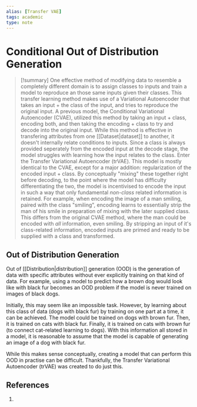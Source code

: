```yaml
---
alias: [Transfer VAE]
tags: academic
type: note
---
```

# Conditional Out of Distribution Generation

> [!summary] 
> One effective method of modifying data to resemble a completely different domain is to assign classes to inputs and train a model to reproduce an those same inputs given their classes. This transfer learning method makes use of a Variational Autoencoder that takes an input + the class of the input, and tries to reproduce the original input.
> A previous model, the Conditional Variational Autoencoder (CVAE), utilized this method by taking an input + class, encoding both, and then taking the encoding + class to try and decode into the original input. While this method is effective in transfering attributes from one [[Dataset|dataset]] to another, it doesn't internally relate conditions to inputs. Since a class is always provided seperately from the encoded input at the decode stage, the model struggles with learning how the input relates to the class.
> Enter the Transfer Variational Autoencoder (trVAE). This model is mostly identical to the CVAE, except for a major addition: regularization of the encoded input + class. By conceptually "mixing" these together right before decoding, to the point where the model has difficulty differentiating the two, the model is incentivised to encode the input in  such a way that only fundamental *non-class* related information is retained. For example, when encoding the image of a man smiling, paired with the class "smiling", encoding learns to essentially strip the man of his smile in preparation of mixing with the later supplied class. This differs from the original CVAE method, where the man could be encoded with *all* information, even smiling.
> By stripping an input of it's class-related information, encoded inputs are primed and ready to be supplied with a class and transformed.

## Out of Distribution Generation

Out of [[Distribution|distribution]] generation (OOD) is the generation of data with specific attributes without ever explicitly training on that kind of data.
For example, using a model to predict how a brown dog would look like with black fur becomes an OOD problem if the model is never trained on images of black dogs.

Initially, this may seem like an impossible task. However, by learning about this class of data (dogs with black fur) by training on one part at a time, it can be achieved.
The model could be trained on dogs with brown fur. Then, it is trained on cats with black fur. Finally, it is trained on cats with brown fur (to connect cat-related learning to dogs). With this information all stored in a model, it is reasonable to assume that the model is capable of generating an image of a dog with black fur.

While this makes sense conceptually, creating a model that can perform this OOD in practise can be difficult. Thankfully, the Transfer Variational Autoencoder (trVAE) was created to do just this.

## References
1. 